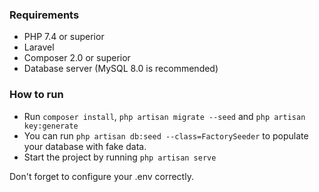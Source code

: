 ### Requirements
- PHP 7.4 or superior
- Laravel
- Composer 2.0 or superior
- Database server (MySQL 8.0 is recommended)

### How to run
- Run ```composer install```, ``` php artisan migrate --seed ``` and ``` php artisan key:generate ```
- You can run ``` php artisan db:seed --class=FactorySeeder ``` to populate your database with fake data.
- Start the project by running ``` php artisan serve ```

Don't forget to configure your .env correctly.
